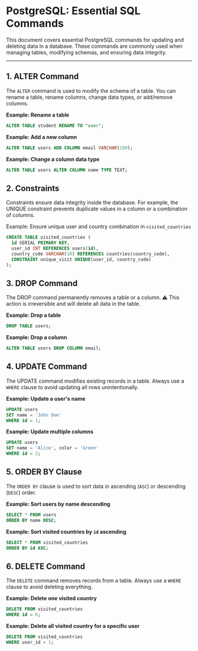 # PostgreSQL: Essential SQL Commands

This document covers essential PostgreSQL commands for updating and deleting data in a database. These commands are commonly used when managing tables, modifying schemas, and ensuring data integrity.

---

## 1. ALTER Command

The `ALTER` command is used to modify the schema of a table. You can rename a table, rename columns, change data types, or add/remove columns.

**Example: Rename a table**

```sql
ALTER TABLE student RENAME TO "user";
```

**Example: Add a new column**

```sql
ALTER TABLE users ADD COLUMN email VARCHAR(100);
```

**Example: Change a column data type**

```sql
ALTER TABLE users ALTER COLUMN name TYPE TEXT;
```

## 2. Constraints
Constraints ensure data integrity inside the database. For example, the UNIQUE constraint prevents duplicate values in a column or a combination of columns.

Example: Ensure unique user and country combination in `visited_countries`

```sql
CREATE TABLE visited_countries (
  id SERIAL PRIMARY KEY,
  user_id INT REFERENCES users(id),
  country_code VARCHAR(10) REFERENCES countries(country_code),
  CONSTRAINT unique_visit UNIQUE(user_id, country_code)
);
```

## 3. DROP Command
The DROP command permanently removes a table or a column. ⚠️ This action is irreversible and will delete all data in the table.

**Example: Drop a table**
```sql
DROP TABLE users;
```

**Example: Drop a column**
```sql
ALTER TABLE users DROP COLUMN email;
```

## 4. UPDATE Command
The UPDATE command modifies existing records in a table. Always use a `WHERE` clause to avoid updating all rows unintentionally.

**Example: Update a user's name**
```sql
UPDATE users
SET name = 'John Doe'
WHERE id = 1;
```

**Example: Update multiple columns**
```sql
UPDATE users
SET name = 'Alice', color = 'Green'
WHERE id = 2;
```

## 5. ORDER BY Clause
The `ORDER BY` clause is used to sort data in ascending (`ASC`) or descending (`DESC`) order.

**Example: Sort users by name descending**
```sql
SELECT * FROM users
ORDER BY name DESC;
```

**Example: Sort visited countries by `id` ascending**
```sql
SELECT * FROM visited_countries
ORDER BY id ASC;
```

## 6. DELETE Command
The `DELETE` command removes records from a table. Always use a `WHERE` clause to avoid deleting everything.

**Example: Delete one visited country**
```sql
DELETE FROM visited_countries
WHERE id = 6;
```

**Example: Delete all visited country for a specific user**
```sql
DELETE FROM visited_countries
WHERE user_id = 1;
```
